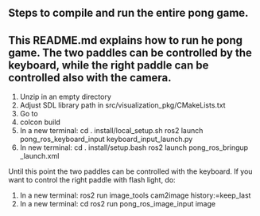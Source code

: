 Steps to compile and run the entire pong game. 
-----------------------------------------------------------------------------------------
This README.md explains how to run he pong game. The two paddles can be controlled by the
keyboard, while the right paddle can be controlled also with the camera. 
-----------------------------------------------------------------------------------------
1. Unzip in an empty directory <rosProject>
2. Adjust SDL library path in src/visualization_pkg/CMakeLists.txt
3. Go to <rosProject>
4. colcon build
5. In a new terminal: 
	cd <rosProject>
	. install/local_setup.sh
	ros2 launch pong_ros_keyboard_input keyboard_input_launch.py
6. In new terminal:
	cd <rosProject>
	. install/setup.bash
	ros2 launch pong_ros_bringup _launch.xml

Until this point the two paddles can be controlled with the keyboard. If you want to 
control the right paddle with flash light, do: 

1. In a new terminal: 
  ros2 run image_tools cam2image history:=keep_last
2. In a new terminal: 
	cd <rosProject>
  ros2 run pong_ros_image_input image